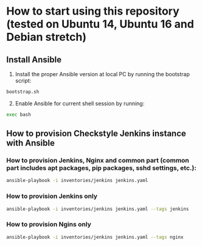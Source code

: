 # How to start using this repository (tested on Ubuntu 14, Ubuntu 16 and Debian stretch)

## Install Ansible

1. Install the proper Ansible version at local PC by running the bootstrap script:

```bash
bootstrap.sh
```

2. Enable Ansible for current shell session by running:

```bash
exec bash
```

## How to provision Checkstyle Jenkins instance with Ansible

### How to provision Jenkins, Nginx and common part (common part includes apt packages, pip packages, sshd settings, etc.):

```bash
ansible-playbook -i inventories/jenkins jenkins.yaml
```

### How to provision Jenkins only

```bash
ansible-playbook -i inventories/jenkins jenkins.yaml --tags jenkins
```

### How to provision Ngins only

```bash
ansible-playbook -i inventories/jenkins jenkins.yaml --tags nginx
```

